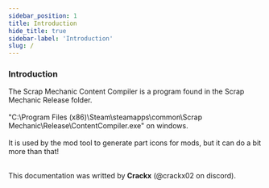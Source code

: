 ```yaml
---
sidebar_position: 1
title: Introduction
hide_title: true
sidebar-label: 'Introduction'
slug: /
---
```


### Introduction

The Scrap Mechanic Content Compiler is a program found in the Scrap Mechanic Release folder. <br></br>
"C:\Program Files (x86)\Steam\steamapps\common\Scrap Mechanic\Release\ContentCompiler.exe" on windows. <br></br>
It is used by the mod tool to generate part icons for mods, but it can do a bit more than that! <br></br>

This documentation was writted by **Crackx** (@crackx02 on discord). <br></br>